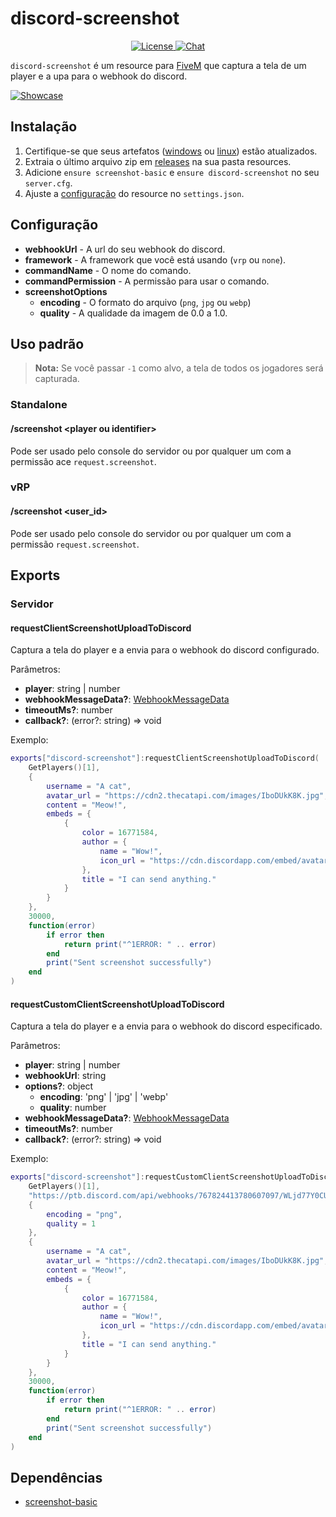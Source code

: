 # discord-screenshot

<p align="center">
  <a href="https://github.com/GHMatti/ghmattimysql/blob/master/license.md">
    <img src="https://img.shields.io/badge/License-MIT-blue.svg" alt="License">
  </a>
  <a href="https://discord.gg/z6Yx9A8VDR">
    <img src="https://discordapp.com/api/guilds/514185816315265068/widget.png" alt="Chat">
  </a>
</p>

`discord-screenshot` é um resource para [FiveM](https://fivem.net) que captura a tela de um player e a upa para o
webhook do discord.

[![Showcase](https://yt-embed.herokuapp.com/embed?v=c9h40LoLky8)](https://youtu.be/c9h40LoLky8)

## Instalação

1. Certifique-se que seus artefatos ([windows](https://runtime.fivem.net/artifacts/fivem/build_server_windows/master)
   ou [linux](https://runtime.fivem.net/artifacts/fivem/build_proot_linux/master)) estão atualizados.
2. Extraia o último arquivo zip em [releases](https://github.com/jaimeadf/discord-screenshot/releases) na sua pasta
   resources.
3. Adicione `ensure screenshot-basic` e `ensure discord-screenshot` no seu `server.cfg`.
4. Ajuste a [configuração](#configuração) do resource no `settings.json`.

## Configuração

* **webhookUrl** - A url do seu webhook do discord.
* **framework** - A framework que você está usando (`vrp` ou `none`).
* **commandName** - O nome do comando.
* **commandPermission** - A permissão para usar o comando.
* **screenshotOptions**
    * **encoding** - O formato do arquivo (`png`, `jpg` ou `webp`)
    * **quality** - A qualidade da imagem de 0.0 a 1.0.

## Uso padrão

> **Nota:** Se você passar `-1` como alvo, a tela de todos os jogadores será capturada.

### Standalone

#### /screenshot &lt;player ou identifier&gt;

Pode ser usado pelo console do servidor ou por qualquer um com a permissão ace `request.screenshot`.

### vRP

#### /screenshot &lt;user_id&gt;

Pode ser usado pelo console do servidor ou por qualquer um com a permissão `request.screenshot`.

## Exports

### Servidor

#### requestClientScreenshotUploadToDiscord

Captura a tela do player e a envia para o webhook do discord configurado.

Parâmetros:

* **player**: string | number
* **webhookMessageData?**: [WebhookMessageData](https://birdie0.github.io/discord-webhooks-guide/discord_webhook.html)
* **timeoutMs?**: number
* **callback?**: (error?: string) => void

Exemplo:

```lua
exports["discord-screenshot"]:requestClientScreenshotUploadToDiscord(
    GetPlayers()[1],
    {
        username = "A cat",
        avatar_url = "https://cdn2.thecatapi.com/images/IboDUkK8K.jpg",
        content = "Meow!",
        embeds = {
            {
                color = 16771584,
                author = {
                    name = "Wow!",
                    icon_url = "https://cdn.discordapp.com/embed/avatars/0.png"
                },
                title = "I can send anything."
            }
        }
    },
    30000,
    function(error)
        if error then
            return print("^1ERROR: " .. error)
        end
        print("Sent screenshot successfully")
    end
)
```

#### requestCustomClientScreenshotUploadToDiscord

Captura a tela do player e a envia para o webhook do discord especificado.

Parâmetros:

* **player**: string | number
* **webhookUrl**: string
* **options?**: object
    * **encoding**: 'png' | 'jpg' | 'webp'
    * **quality**: number
* **webhookMessageData?**: [WebhookMessageData](https://birdie0.github.io/discord-webhooks-guide/discord_webhook.html)
* **timeoutMs?**: number
* **callback?**: (error?: string) => void

Exemplo:

```lua
exports["discord-screenshot"]:requestCustomClientScreenshotUploadToDiscord(
    GetPlayers()[1],
    "https://ptb.discord.com/api/webhooks/767824413780607097/WLjd77Y0CUvqXmhLCYzqkiZ-BrTpcGfNiZ7hXcJRgQxrU0YR8sy566MgMHgqRx8IZ9iu",
    {
        encoding = "png",
        quality = 1
    },
    {
        username = "A cat",
        avatar_url = "https://cdn2.thecatapi.com/images/IboDUkK8K.jpg",
        content = "Meow!",
        embeds = {
            {
                color = 16771584,
                author = {
                    name = "Wow!",
                    icon_url = "https://cdn.discordapp.com/embed/avatars/0.png"
                },
                title = "I can send anything."
            }
        }
    },
    30000,
    function(error)
        if error then
            return print("^1ERROR: " .. error)
        end
        print("Sent screenshot successfully")
    end
)
```

## Dependências

* [screenshot-basic](https://github.com/citizenfx/screenshot-basic)

